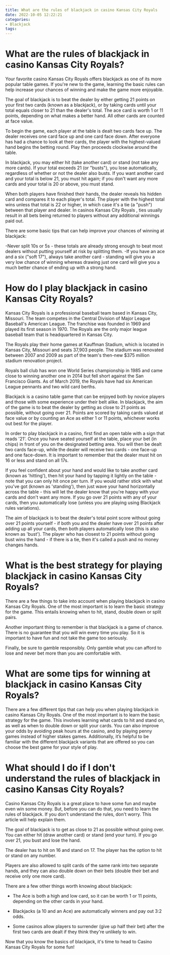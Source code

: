 ```yaml
---
title: What are the rules of blackjack in casino Kansas City Royals
date: 2022-10-05 12:22:21
categories:
- Blackjack
tags:
---
```



#  What are the rules of blackjack in casino Kansas City Royals?

Your favorite casino Kansas City Royals offers blackjack as one of its more popular table games. If you're new to the game, learning the basic rules can help increase your chances of winning and make the game more enjoyable.

The goal of blackjack is to beat the dealer by either getting 21 points on your first two cards (known as a blackjack), or by taking cards until your total equals closer to 21 than the dealer's total. The ace card is worth 1 or 11 points, depending on what makes a better hand. All other cards are counted at face value.

To begin the game, each player at the table is dealt two cards face up. The dealer receives one card face up and one card face down. After everyone has had a chance to look at their cards, the player with the highest-valued hand begins the betting round. Play then proceeds clockwise around the table.

In blackjack, you may either hit (take another card) or stand (not take any more cards). If your total exceeds 21 (or "busts"), you lose automatically, regardless of whether or not the dealer also busts. If you want another card and your total is below 21, you must hit again; if you don't want any more cards and your total is 20 or above, you must stand.

When both players have finished their hands, the dealer reveals his hidden card and compares it to each player's total. The player with the highest total wins unless that total is 22 or higher, in which case it's a tie (a "push") between that player and dealer. In casinos Kansas City Royals , ties usually result in all bets being returned to players without any additional winnings paid out.

There are some basic tips that can help improve your chances of winning at blackjack:

-Never split 10s or 5s - these totals are already strong enough to beat most dealers without putting yourself at risk by splitting them.
-If you have an ace and a six ("soft 17"), always take another card - standing will give you a very low chance of winning whereas drawing just one card will give you a much better chance of ending up with a strong hand.

#  How do I play blackjack in casino Kansas City Royals?

Kansas City Royals is a professional baseball team based in Kansas City, Missouri. The team competes in the Central Division of Major League Baseball's American League. The franchise was founded in 1969 and played its first season in 1970. The Royals are the only major league baseball team that is headquartered in Kansas City.

The Royals play their home games at Kauffman Stadium, which is located in Kansas City, Missouri and seats 37,903 people. The stadium was renovated between 2007 and 2009 as part of the team's then-new $375 million stadium renovation project.

Royals ball club has won one World Series championship in 1985 and came close to winning another one in 2014 but fell short against the San Francisco Giants. As of March 2019, the Royals have had six American League pennants and two wild card berths.

Blackjack is a casino table game that can be enjoyed both by novice players and those with some experience under their belt alike. In blackjack, the aim of the game is to beat the dealer by getting as close to 21 points as possible, without going over 21. Points are scored by taking cards valued at face value or by counting an Ace as either 1 or 11 points, whichever works out best for the player.

In order to play blackjack in a casino, first find an open table with a sign that reads '21'. Once you have seated yourself at the table, place your bet (in chips) in front of you on the designated betting area. You will then be dealt two cards face-up, while the dealer will receive two cards - one face-up and one face-down. It is important to remember that the dealer must hit on 16 or less and stand on all 17s.

If you feel confident about your hand and would like to take another card (known as 'hitting'), then hit your hand by tapping it lightly on the table - note that you can only hit once per turn. If you would rather stick with what you've got (known as 'standing'), then just wave your hand horizontally across the table - this will let the dealer know that you're happy with your cards and don't want any more. If you go over 21 points with any of your cards, then you automatically lose (unless you are playing using Blackjack rules variations).

The aim of blackjack is to beat the dealer's total point score without going over 21 points yourself - if both you and the dealer have over 21 points after adding up all your cards, then both players automatically lose (this is also known as 'bust'). The player who has closest to 21 points without going bust wins the hand - if there is a tie, then it's called a push and no money changes hands.

#  What is the best strategy for playing blackjack in casino Kansas City Royals?

There are a few things to take into account when playing blackjack in casino Kansas City Royals. One of the most important is to learn the basic strategy for the game. This entails knowing when to hit, stand, double down or split pairs.

Another important thing to remember is that blackjack is a game of chance. There is no guarantee that you will win every time you play. So it is important to have fun and not take the game too seriously.

Finally, be sure to gamble responsibly. Only gamble what you can afford to lose and never bet more than you are comfortable with.

#  What are some tips for winning at blackjack in casino Kansas City Royals?

There are a few different tips that can help you when playing blackjack in casino Kansas City Royals. One of the most important is to learn the basic strategy for the game. This involves learning what cards to hit and stand on, as well as when to double down or split your cards. You can also improve your odds by avoiding peak hours at the casino, and by playing penny games instead of higher stakes games. Additionally, it’s helpful to be familiar with the different blackjack variants that are offered so you can choose the best game for your style of play.

#  What should I do if I don't understand the rules of blackjack in casino Kansas City Royals?

Casino Kansas City Royals is a great place to have some fun and maybe even win some money. But, before you can do that, you need to learn the rules of blackjack. If you don't understand the rules, don't worry. This article will help explain them.

The goal of blackjack is to get as close to 21 as possible without going over. You can either hit (draw another card) or stand (end your turn). If you go over 21, you bust and lose the hand.

The dealer has to hit on 16 and stand on 17. The player has the option to hit or stand on any number.

Players are also allowed to split cards of the same rank into two separate hands, and they can also double down on their bets (double their bet and receive only one more card).

There are a few other things worth knowing about blackjack:

- The Ace is both a high and low card, so it can be worth 1 or 11 points, depending on the other cards in your hand.

- Blackjacks (a 10 and an Ace) are automatically winners and pay out 3:2 odds.

- Some casinos allow players to surrender (give up half their bet) after the first two cards are dealt if they think they're unlikely to win.

Now that you know the basics of blackjack, it's time to head to Casino Kansas City Royals for some fun!